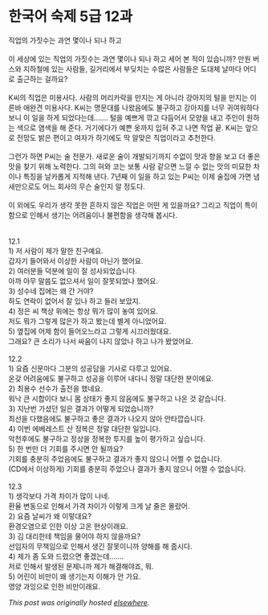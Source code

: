 # 한국어 숙제 5급 12과

<div>
<div>&#51649;&#50629;&#51032; &#44032;&#51667;&#49688;&#45716; &#44284;&#50672; &#47751;&#51060;&#45208; &#46104;&#45208; &#54616;&#44256;</div>
<div><br></div>
<div>&#51060; &#49464;&#49345;&#50640; &#51080;&#45716; &#51649;&#50629;&#51032; &#44032;&#51667;&#49688;&#45716; &#44284;&#50672; &#47751;&#51060;&#45208; &#46104;&#45208; &#54616;&#44256; &#49464;&#50612; &#48376; &#51201;&#51060; &#51080;&#49845;&#45768;&#44620;? &#47564;&#50896; &#48260;&#49828;&#50752; &#51648;&#54616;&#52384;&#50640; &#51080;&#45716; &#49324;&#46988;&#46308;, &#44600;&#44144;&#47532;&#50640;&#49436; &#48512;&#46378;&#52824;&#45716; &#49688;&#47566;&#51008; &#49324;&#46988;&#46308;&#51008; &#46020;&#45824;&#52404; &#45216;&#47560;&#45796; &#50612;&#46356;&#47196; &#52636;&#44540;&#54616;&#45716; &#44152;&#44620;&#50836;?</div>
<div><br></div>
<div>K&#50472;&#51032; &#51649;&#50629;&#51008; &#48120;&#50857;&#49324;&#45796;. &#49324;&#46988;&#51032; &#47672;&#47532;&#52852;&#46973;&#51012; &#47564;&#51648;&#45716; &#44172; &#50500;&#45768;&#46972; &#44053;&#50500;&#51648;&#51032; &#53560;&#51012; &#47564;&#51648;&#45716; &#51060;&#47480;&#48148; &#50528;&#50756;&#44204; &#48120;&#50857;&#49324;&#45796;. K&#50472;&#45716; &#47749;&#47928;&#45824;&#47484; &#45208;&#50772;&#51020;&#50640;&#46020; &#48520;&#44396;&#54616;&#44256; &#44053;&#50500;&#51648;&#47484; &#45320;&#47924; &#44480;&#50668;&#50892;&#54616;&#45796; &#48372;&#45768; &#51060; &#51068;&#51012; &#54616;&#44172; &#46104;&#50632;&#45796;&#45716;&#45936;....... &#53560;&#51012; &#50696;&#49240;&#44172; &#44622;&#44256; &#45796;&#46316;&#50612;&#49436; &#47784;&#50577;&#51012; &#45236;&#44256; &#51452;&#51064;&#51060; &#50896;&#54616;&#45716; &#49353;&#51004;&#47196; &#50684;&#49353;&#51012; &#54644; &#51456;&#45796;. &#44144;&#44592;&#50640;&#45796;&#44032; &#50696;&#49244; &#50743;&#44620;&#51648; &#51077;&#54784; &#51452;&#44256; &#45208;&#47732; &#51089;&#50629; &#45149;. K&#50472;&#45716; &#50526;&#51004;&#47196; &#51204;&#47581;&#46020; &#48157;&#51008; &#54200;&#51060;&#44256; &#50668;&#51088;&#44032; &#54616;&#44592;&#50640;&#46020; &#46385; &#50508;&#47582;&#51008; &#51649;&#50629;&#51060;&#46972;&#44256; &#52628;&#52380;&#54620;&#45796;.</div>
<div><br></div>
<div>&#44536;&#47088;&#44032; &#54616;&#47732; P&#50472;&#45716; &#49696; &#51204;&#47928;&#44032;. &#49352;&#47196;&#50868; &#49696;&#51060; &#44060;&#48156;&#46104;&#44592;&#44620;&#51648; &#49688;&#50630;&#51060; &#47579;&#44284; &#54693;&#51012; &#48372;&#44256; &#45908; &#51339;&#51008; &#47579;&#51012; &#52286;&#44592; &#50948;&#54644; &#45432;&#47141;&#54620;&#45796;. &#44536;&#51032; &#54784;&#50752; &#53076;&#45716; &#48372;&#53685; &#49324;&#46988; &#44057;&#51004;&#47732; &#45712;&#45188; &#49688; &#50630;&#45716; &#47579;&#51032; &#48120;&#47896;&#54620; &#52264;&#51060;&#45208; &#53945;&#51669;&#51012; &#45216;&#52852;&#47213;&#44172; &#51648;&#51201;&#54644; &#45240;&#45796;. 7&#45380;&#51704; &#51060; &#51068;&#51012; &#54616;&#44256; &#51080;&#45716; P&#50472;&#45716; &#51060;&#51228; &#49696;&#51665;&#50640; &#44032;&#47732; &#45252;&#49352;&#47564;&#51004;&#47196;&#46020; &#50612;&#45712; &#54924;&#49324;&#51032; &#47924;&#49832; &#49696;&#51064;&#51648; &#50508; &#51221;&#46020;&#45796;.</div>
<div><br></div>
<div>&#51060; &#50808;&#50640;&#46020; &#50864;&#47532;&#44032; &#49373;&#44033; &#47803;&#54620; &#55124;&#54616;&#51648; &#50506;&#51008; &#51649;&#50629;&#51008; &#50612;&#46500; &#44172; &#51080;&#51012;&#44620;&#50836;? &#44536;&#47532;&#44256; &#51649;&#50629;&#51060; &#53945;&#51060;&#54632;&#51004;&#47196; &#51064;&#54644;&#49436; &#49373;&#44592;&#45716; &#50612;&#47140;&#50880;&#51060;&#45208; &#48520;&#54200;&#54632;&#51012; &#49373;&#44033;&#54644; &#48389;&#49884;&#45796;.</div>
<div><br></div>
<div><br></div>
<div>12.1</div>
<div>1) &#51200; &#49324;&#46988;&#51060; &#51228;&#44032; &#47568;&#54620; &#52828;&#44396;&#50696;&#50836;.</div>
<div>&#44049;&#51088;&#44592; &#46308;&#50612;&#50752;&#49436; &#51060;&#49345;&#54620; &#49324;&#46988;&#51060; &#50500;&#45772;&#44032; &#54664;&#50612;&#50836;.</div>
<div>2) &#50668;&#47084;&#48516;&#46308; &#45909;&#48516;&#50640; &#51068;&#51060; &#51096; &#49457;&#49324;&#46104;&#50632;&#49845;&#45768;&#45796;.</div>
<div>&#50500;&#44620; &#50500;&#47924; &#47568;&#50432;&#46020; &#50630;&#51004;&#49492;&#49436; &#51068;&#51060; &#51096;&#47803;&#46104;&#50632;&#45208; &#54664;&#50612;&#50836;.</div>
<div>3) &#49457;&#49688;&#45348; &#51665;&#50640;&#45716; &#50780; &#44036; &#44144;&#50556;?</div>
<div>&#54616;&#46020; &#50672;&#46973;&#51060; &#50630;&#50612;&#49436; &#51096; &#51080;&#45208; &#54616;&#44256; &#46308;&#47084; &#48372;&#50520;&#51648;.</div>
<div>4) &#51221;&#51008; &#50472; &#52293;&#49345; &#50948;&#50640;&#45716; &#54637;&#49345; &#47952;&#44032; &#47566;&#51060; &#45459;&#50668; &#51080;&#50612;&#50836;.</div>
<div>&#51200;&#46020; &#47952;&#44032; &#44536;&#47111;&#44172; &#47566;&#51008;&#44032; &#54616;&#44256; &#48420;&#45716;&#45936; &#48324;&#44172; &#50500;&#45768;&#50632;&#50612;&#50836;.</div>
<div>5) &#50694;&#51665;&#50640; &#50612;&#51228; &#54632;&#51060; &#46308;&#50612;&#50724;&#45712;&#46972;&#44256; &#44536;&#47111;&#44172; &#49884;&#45124;&#47084;&#50912;&#45824;&#50836;.</div>
<div>&#44536;&#47000;&#50836;? &#53360; &#49548;&#47532;&#44032; &#45208;&#49436; &#49912;&#50880;&#51060; &#45208;&#51648; &#50506;&#50520;&#45208; &#54616;&#44256; &#45208;&#44032; &#48420;&#50632;&#50612;&#50836;.</div>
<div><br></div>
<div>12.2</div>
<div>1) &#50836;&#51608; &#49888;&#47928;&#47560;&#45796; &#44536;&#48516;&#51032; &#49457;&#44277;&#45812;&#51012; &#44592;&#49324;&#47196; &#45796;&#47336;&#44256; &#51080;&#50612;&#50836;.</div>
<div>&#50728;&#44054; &#50612;&#47140;&#50880;&#50640;&#46020; &#48520;&#44396;&#54616;&#44256; &#49457;&#44277;&#51012; &#51060;&#47336;&#50612; &#45236;&#45796;&#45768; &#51221;&#47568; &#45824;&#45800;&#54620; &#48516;&#51060;&#50640;&#50836;.</div>
<div>2) &#52572;&#50857;&#49688; &#49440;&#49688;&#44032; &#52636;&#51204;&#51012; &#54664;&#45348;&#50836;.</div>
<div>&#50892;&#45209; &#53360; &#49884;&#54633;&#51060;&#45796; &#48372;&#45768; &#47800; &#49345;&#53468;&#44032; &#51339;&#51648; &#50506;&#51020;&#50640;&#46020; &#48520;&#44396;&#54616;&#44256; &#45208;&#50728; &#44163; &#44057;&#49845;&#45768;&#45796;.</div>
<div>3) &#51648;&#45212;&#48264; &#44032;&#49512;&#45912; &#51068;&#51008; &#44208;&#44284;&#44032; &#50612;&#46523;&#44172; &#46104;&#50632;&#49845;&#45768;&#44620;?</div>
<div>&#52572;&#49440;&#51012; &#45796;&#54664;&#51020;&#50640;&#46020; &#48520;&#44396;&#54616;&#44256; &#51339;&#51008; &#44208;&#44284;&#44032; &#45208;&#50724;&#51648; &#50506;&#50500; &#50504;&#53440;&#44637;&#49845;&#45768;&#45796;.</div>
<div>4) &#51060;&#48264; &#50640;&#48288;&#47112;&#49828;&#53944; &#49328; &#51221;&#48373;&#51008; &#51221;&#47568; &#45824;&#45800;&#54620; &#51068;&#51077;&#45768;&#45796;.</div>
<div>&#50501;&#52380;&#54980;&#50640;&#46020; &#48520;&#44396;&#54616;&#44256; &#51221;&#49345;&#51012; &#51221;&#48373;&#54620; &#53804;&#51648;&#47484; &#45458;&#51060; &#54217;&#44032;&#54616;&#44256; &#49910;&#49845;&#45768;&#45796;.</div>
<div>5) &#54620; &#48264;&#47564; &#45908; &#44592;&#54924;&#47484; &#51452;&#49884;&#47732; &#50504; &#46112;&#44620;&#50836;?</div>
<div>&#44592;&#54924;&#47484; &#52649;&#48516;&#55176; &#51452;&#50632;&#51020;&#50640;&#46020; &#48520;&#44396;&#54616;&#44256; &#44208;&#44284;&#44032; &#51339;&#51648; &#50506;&#51004;&#45768; &#50612;&#51796; &#49688; &#50630;&#49845;&#45768;&#45796;.</div>
<div>(CD&#50640;&#49436; &#51060;&#49345;&#54616;&#44172;) &#44592;&#54924;&#47484; &#52649;&#48516;&#55176; &#51452;&#50632;&#51004;&#45208; &#44208;&#44284;&#44032; &#51339;&#51648; &#50506;&#51004;&#45768; &#50612;&#51796; &#49688; &#50630;&#49845;&#45768;&#45796;.</div>
<div><br></div>
<div>12.3</div>
<div>1) &#49373;&#44033;&#48372;&#45796; &#44032;&#44201; &#52264;&#51060;&#44032; &#47566;&#51060; &#45208;&#45348;.</div>
<div>&#54872;&#50984; &#48320;&#46041;&#51004;&#47196; &#51064;&#54644;&#49436; &#44032;&#44201; &#52264;&#51060;&#44032; &#51060;&#47111;&#44172; &#53356;&#44172; &#45216; &#51460;&#51008; &#47792;&#46992;&#50612;.</div>
<div>2) &#50836;&#51608; &#45216;&#50472;&#44032; &#50780; &#51060;&#47111;&#45824;&#50836;?</div>
<div>&#54872;&#44221;&#50724;&#50684;&#51004;&#47196; &#51064;&#54620; &#51060;&#49345; &#44256;&#50728; &#54788;&#49345;&#51060;&#47000;&#50836;.</div>
<div>3) &#44608; &#45824;&#47532;&#54620;&#53580; &#52293;&#51076;&#51012; &#47932;&#50612;&#50556; &#54616;&#51648; &#50506;&#51012;&#44620;&#50836;?</div>
<div>&#49440;&#51076;&#51088;&#51032; &#47924;&#52293;&#51076;&#51004;&#47196; &#51064;&#54644;&#49436; &#49373;&#44596; &#51096;&#47803;&#51060;&#45768;&#44620; &#50577;&#54644;&#47484; &#54644; &#51469;&#49884;&#45796;.</div>
<div>4) &#51228;&#44032; &#51328; &#46020;&#50752; &#46300;&#47160;&#51004;&#47732; &#51339;&#44192;&#45716;&#45936;.......</div>
<div>&#51200;&#47196; &#51064;&#54644;&#49436; &#48156;&#49373;&#46108; &#47928;&#51228;&#45768;&#44620; &#51228;&#44032; &#54644;&#44208;&#54644;&#50556;&#51424;, &#47952;.</div>
<div>5) &#50612;&#47536;&#51060; &#48708;&#47564;&#51060; &#50780; &#49373;&#44592;&#45716;&#51648; &#51060;&#54644;&#44032; &#50504; &#44032;&#50836;.</div>
<div>&#50689;&#50577; &#44284;&#51081;&#51004;&#47196; &#51064;&#54620; &#48708;&#47564;&#51060;&#47000;&#50836;.</div>
</div>


*This post was originally hosted [elsewhere](http://planspace.blogspot.com/2009/10/5-12.html).*
